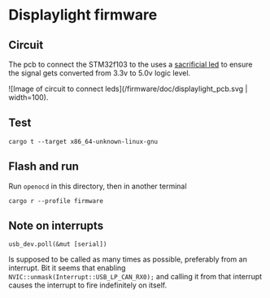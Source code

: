 # Displaylight firmware

## Circuit
The pcb to connect the STM32f103 to the uses a [sacrificial led](https://hackaday.com/2017/01/20/cheating-at-5v-ws2812-control-to-use-a-3-3v-data-line/) to ensure the signal gets converted from 3.3v to 5.0v logic level.

![Image of circuit to connect leds](/firmware/doc/displaylight_pcb.svg  | width=100).

## Test
```
cargo t --target x86_64-unknown-linux-gnu
```

## Flash and run
Run `openocd` in this directory, then in another terminal

```
cargo r --profile firmware
```


## Note on interrupts
```
usb_dev.poll(&mut [serial])
```

Is supposed to be called as many times as possible, preferably from an interrupt. Bit it seems that
enabling `NVIC::unmask(Interrupt::USB_LP_CAN_RX0);` and calling it from that interrupt causes the 
interrupt to fire indefinitely on itself.
